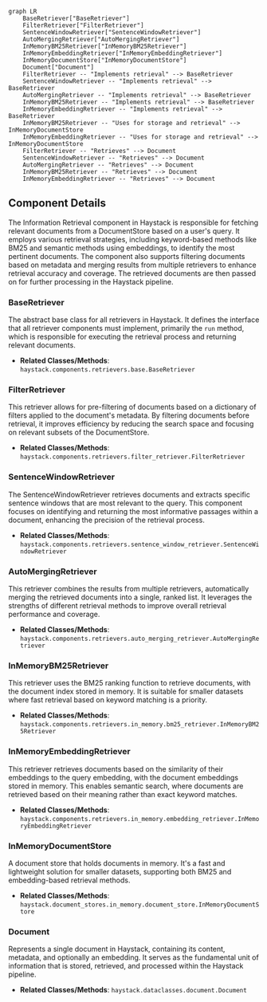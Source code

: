 ```mermaid
graph LR
    BaseRetriever["BaseRetriever"]
    FilterRetriever["FilterRetriever"]
    SentenceWindowRetriever["SentenceWindowRetriever"]
    AutoMergingRetriever["AutoMergingRetriever"]
    InMemoryBM25Retriever["InMemoryBM25Retriever"]
    InMemoryEmbeddingRetriever["InMemoryEmbeddingRetriever"]
    InMemoryDocumentStore["InMemoryDocumentStore"]
    Document["Document"]
    FilterRetriever -- "Implements retrieval" --> BaseRetriever
    SentenceWindowRetriever -- "Implements retrieval" --> BaseRetriever
    AutoMergingRetriever -- "Implements retrieval" --> BaseRetriever
    InMemoryBM25Retriever -- "Implements retrieval" --> BaseRetriever
    InMemoryEmbeddingRetriever -- "Implements retrieval" --> BaseRetriever
    InMemoryBM25Retriever -- "Uses for storage and retrieval" --> InMemoryDocumentStore
    InMemoryEmbeddingRetriever -- "Uses for storage and retrieval" --> InMemoryDocumentStore
    FilterRetriever -- "Retrieves" --> Document
    SentenceWindowRetriever -- "Retrieves" --> Document
    AutoMergingRetriever -- "Retrieves" --> Document
    InMemoryBM25Retriever -- "Retrieves" --> Document
    InMemoryEmbeddingRetriever -- "Retrieves" --> Document
```

## Component Details

The Information Retrieval component in Haystack is responsible for fetching relevant documents from a DocumentStore based on a user's query. It employs various retrieval strategies, including keyword-based methods like BM25 and semantic methods using embeddings, to identify the most pertinent documents. The component also supports filtering documents based on metadata and merging results from multiple retrievers to enhance retrieval accuracy and coverage. The retrieved documents are then passed on for further processing in the Haystack pipeline.

### BaseRetriever
The abstract base class for all retrievers in Haystack. It defines the interface that all retriever components must implement, primarily the `run` method, which is responsible for executing the retrieval process and returning relevant documents.
- **Related Classes/Methods**: `haystack.components.retrievers.base.BaseRetriever`

### FilterRetriever
This retriever allows for pre-filtering of documents based on a dictionary of filters applied to the document's metadata. By filtering documents before retrieval, it improves efficiency by reducing the search space and focusing on relevant subsets of the DocumentStore.
- **Related Classes/Methods**: `haystack.components.retrievers.filter_retriever.FilterRetriever`

### SentenceWindowRetriever
The SentenceWindowRetriever retrieves documents and extracts specific sentence windows that are most relevant to the query. This component focuses on identifying and returning the most informative passages within a document, enhancing the precision of the retrieval process.
- **Related Classes/Methods**: `haystack.components.retrievers.sentence_window_retriever.SentenceWindowRetriever`

### AutoMergingRetriever
This retriever combines the results from multiple retrievers, automatically merging the retrieved documents into a single, ranked list. It leverages the strengths of different retrieval methods to improve overall retrieval performance and coverage.
- **Related Classes/Methods**: `haystack.components.retrievers.auto_merging_retriever.AutoMergingRetriever`

### InMemoryBM25Retriever
This retriever uses the BM25 ranking function to retrieve documents, with the document index stored in memory. It is suitable for smaller datasets where fast retrieval based on keyword matching is a priority.
- **Related Classes/Methods**: `haystack.components.retrievers.in_memory.bm25_retriever.InMemoryBM25Retriever`

### InMemoryEmbeddingRetriever
This retriever retrieves documents based on the similarity of their embeddings to the query embedding, with the document embeddings stored in memory. This enables semantic search, where documents are retrieved based on their meaning rather than exact keyword matches.
- **Related Classes/Methods**: `haystack.components.retrievers.in_memory.embedding_retriever.InMemoryEmbeddingRetriever`

### InMemoryDocumentStore
A document store that holds documents in memory. It's a fast and lightweight solution for smaller datasets, supporting both BM25 and embedding-based retrieval methods.
- **Related Classes/Methods**: `haystack.document_stores.in_memory.document_store.InMemoryDocumentStore`

### Document
Represents a single document in Haystack, containing its content, metadata, and optionally an embedding. It serves as the fundamental unit of information that is stored, retrieved, and processed within the Haystack pipeline.
- **Related Classes/Methods**: `haystack.dataclasses.document.Document`
